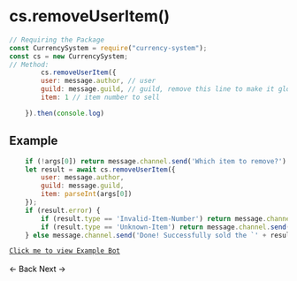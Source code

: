 # cs.removeUserItem()
```js
// Requiring the Package
const CurrencySystem = require("currency-system");
const cs = new CurrencySystem;
// Method:
        cs.removeUserItem({
        user: message.author, // user
        guild: message.guild, // guild, remove this line to make it global
        item: 1 // item number to sell 

    }).then(console.log)
```
## Example
```js
    if (!args[0]) return message.channel.send('Which item to remove?')
    let result = await cs.removeUserItem({
        user: message.author,
        guild: message.guild,
        item: parseInt(args[0])
    });
    if (result.error) {
        if (result.type == 'Invalid-Item-Number') return message.channel.send('There was a error, Please enter item number to remove.!')
        if (result.type == 'Unknown-Item') return message.channel.send('There was a error, The Item Does not exist!')
    } else message.channel.send('Done! Successfully sold the `' + result.inventory.name + '` for free! You now have ' + result.inventory.amount + ' of those items left!')
```
[`Click me to view Example Bot`](https://github.com/BIntelligent/currency-system/tree/main/ExampleBot) <br><br>
<a href="https://bintelligent.github.io/currency-system/examples/buy" class="button"><- Back</a>
<a href="https://bintelligent.github.io/currency-system/examples/info" class="button">Next -></a> <br><br><br>
<style>
.button {
    -webkit-appearance: button;
    -moz-appearance: button;
    appearance: button;
    text-align: center;
    text-decoration: none;
    color: initial;
}
 </style>
